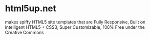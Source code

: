# html5up.net
makes spiffy HTML5 site templates that are Fully Responsive, Built on intelligent HTML5 + CSS3, Super Customizable, 100% Free under the Creative Commons
